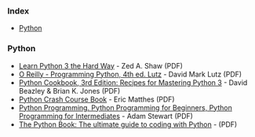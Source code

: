 ### Index

* [Python](#py)


### <a id="py"></a>Python

* [Learn Python 3 the Hard Way](https://www.pdfdrive.com/learn-python-3-the-hard-way-a-very-simple-introduction-to-the-terrifyingly-beautiful-world-of-computers-and-code-e195045215.html) - Zed A. Shaw (PDF)
* [O Reilly - Programming Python, 4th ed. Lutz](https://www.pdfdrive.com/oreilly-programming-python-4th-ed-lutzpdf-e33414429.html) - David Mark Lutz (PDF)
* [Python Cookbook, 3rd Edition: Recipes for Mastering Python 3](https://www.pdfdrive.com/python-cookbook-3rd-edition-recipes-for-mastering-python-3-e166780384.html) - David Beazley & Brian K. Jones (PDF)
* [Python Crash Course Book](https://www.pdfdrive.com/python-crash-course-a-hands-on-project-based-introduction-to-programming-e190067998.html) - Eric Matthes (PDF)
* [Python Programming. Python Programming for Beginners, Python Programming for Intermediates](https://www.pdfdrive.com/python-programming-python-programming-for-beginners-python-programming-for-intermediates-e180663309.html) - Adam Stewart (PDF)
* [The Python Book: The ultimate guide to coding with Python](https://www.pdfdrive.com/the-python-book-the-ultimate-guide-to-coding-with-python-e175482973.html) - (PDF)
